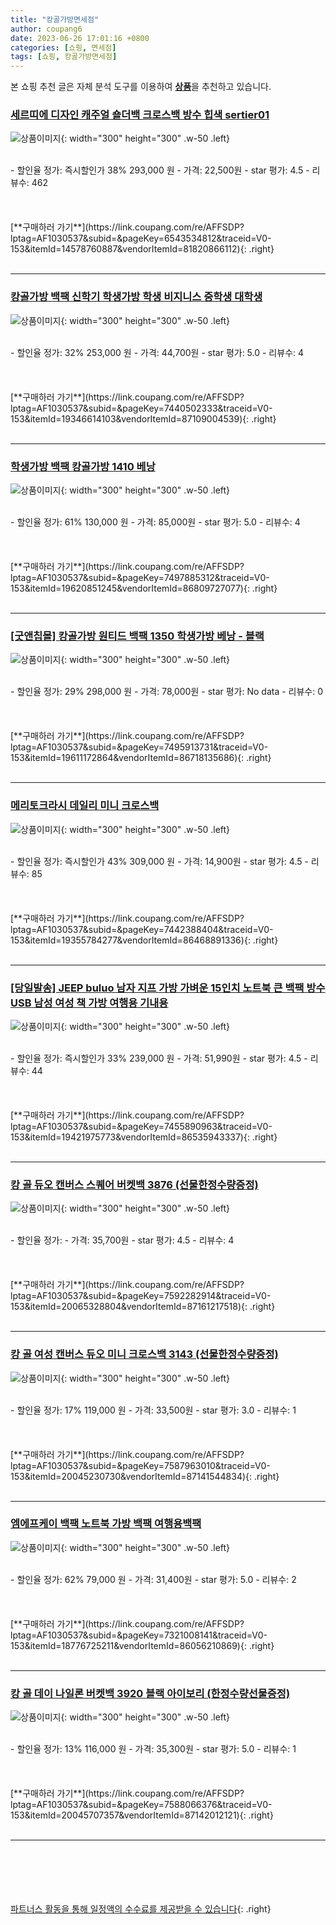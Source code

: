 ```yaml
---
title: "캉골가방면세점"
author: coupang6
date: 2023-06-26 17:01:16 +0800
categories: [쇼핑, 면세점]
tags: [쇼핑, 캉골가방면세점]
---
```


본 쇼핑 추천 글은 자체 분석 도구를 이용하여 [**상품**](https://link.coupang.com/a/bao1ui)을 추천하고 있습니다.

### [세르띠에 디자인 캐주얼 숄더백 크로스백 방수 힙색 sertier01](https://link.coupang.com/re/AFFSDP?lptag=AF1030537&subid=&pageKey=6543534812&traceid=V0-153&itemId=14578760887&vendorItemId=81820866112)

![상품이미지](https://thumbnail8.coupangcdn.com/thumbnails/remote/230x230ex/image/vendor_inventory/5935/e768626b46b893c277b61d47cdcb2cb4f1e2db7414ea565d103545ab89d6.jpg){: width="300" height="300" .w-50 .left}


<br>
- 할인율 정가: 즉시할인가 38%  293,000   원
- 가격: 22,500원
- star 평가: 4.5
- 리뷰수: 462
<br>
<br>
<br>
<br>
[**구매하러 가기**](https://link.coupang.com/re/AFFSDP?lptag=AF1030537&subid=&pageKey=6543534812&traceid=V0-153&itemId=14578760887&vendorItemId=81820866112){: .right}
<br>
<br>

---

### [캉골가방 백팩 신학기 학생가방 학생 비지니스 중학생 대학생](https://link.coupang.com/re/AFFSDP?lptag=AF1030537&subid=&pageKey=7440502333&traceid=V0-153&itemId=19346614103&vendorItemId=87109004539)

![상품이미지](https://thumbnail6.coupangcdn.com/thumbnails/remote/230x230ex/image/vendor_inventory/6886/e31e6ee91968a909b3ae978ac02b88ab527ee84a5ea4cc69f8d36ca66cf7.jpg){: width="300" height="300" .w-50 .left}


<br>
- 할인율 정가: 32%  253,000   원
- 가격: 44,700원
- star 평가: 5.0
- 리뷰수: 4
<br>
<br>
<br>
<br>
[**구매하러 가기**](https://link.coupang.com/re/AFFSDP?lptag=AF1030537&subid=&pageKey=7440502333&traceid=V0-153&itemId=19346614103&vendorItemId=87109004539){: .right}
<br>
<br>

---

### [학생가방 백팩 캉골가방 1410 베낭](https://link.coupang.com/re/AFFSDP?lptag=AF1030537&subid=&pageKey=7497885312&traceid=V0-153&itemId=19620851245&vendorItemId=86809727077)

![상품이미지](https://thumbnail8.coupangcdn.com/thumbnails/remote/230x230ex/image/vendor_inventory/ecbb/f398f7f4b2403d54d6d14ca0a1ab8dfe778963329dbf605de860616db7aa.jpg){: width="300" height="300" .w-50 .left}


<br>
- 할인율 정가: 61%  130,000   원
- 가격: 85,000원
- star 평가: 5.0
- 리뷰수: 4
<br>
<br>
<br>
<br>
[**구매하러 가기**](https://link.coupang.com/re/AFFSDP?lptag=AF1030537&subid=&pageKey=7497885312&traceid=V0-153&itemId=19620851245&vendorItemId=86809727077){: .right}
<br>
<br>

---

### [[굿앤칩몰] 캉골가방 원티드 백팩 1350 학생가방 베낭 - 블랙](https://link.coupang.com/re/AFFSDP?lptag=AF1030537&subid=&pageKey=7495913731&traceid=V0-153&itemId=19611172864&vendorItemId=86718135686)

![상품이미지](https://thumbnail7.coupangcdn.com/thumbnails/remote/230x230ex/image/vendor_inventory/1457/87d16901923307ad2393852b9903480c5825e26dd2b97b7268ca91961d1d.jpg){: width="300" height="300" .w-50 .left}


<br>
- 할인율 정가: 29%  298,000   원
- 가격: 78,000원
- star 평가: No data
- 리뷰수: 0
<br>
<br>
<br>
<br>
[**구매하러 가기**](https://link.coupang.com/re/AFFSDP?lptag=AF1030537&subid=&pageKey=7495913731&traceid=V0-153&itemId=19611172864&vendorItemId=86718135686){: .right}
<br>
<br>

---

### [메리토크라시 데일리 미니 크로스백](https://link.coupang.com/re/AFFSDP?lptag=AF1030537&subid=&pageKey=7442388404&traceid=V0-153&itemId=19355784277&vendorItemId=86468891336)

![상품이미지](https://thumbnail7.coupangcdn.com/thumbnails/remote/230x230ex/image/vendor_inventory/b1ad/7ae6b93c1950c3750bc3a9f8e4fde2c007c714b2745495afdad0ceb7e424.png){: width="300" height="300" .w-50 .left}


<br>
- 할인율 정가: 즉시할인가 43%  309,000   원
- 가격: 14,900원
- star 평가: 4.5
- 리뷰수: 85
<br>
<br>
<br>
<br>
[**구매하러 가기**](https://link.coupang.com/re/AFFSDP?lptag=AF1030537&subid=&pageKey=7442388404&traceid=V0-153&itemId=19355784277&vendorItemId=86468891336){: .right}
<br>
<br>

---

### [[당일발송] JEEP buluo 남자 지프 가방 가벼운 15인치 노트북 큰 백팩 방수 USB 남성 여성 책 가방 여행용 기내용](https://link.coupang.com/re/AFFSDP?lptag=AF1030537&subid=&pageKey=7455890963&traceid=V0-153&itemId=19421975773&vendorItemId=86535943337)

![상품이미지](https://thumbnail6.coupangcdn.com/thumbnails/remote/230x230ex/image/vendor_inventory/ee67/08a6cdb1b0e0cd759e0a6b40806325244a0c01041be774fe65a0e41a8c6e.JPG){: width="300" height="300" .w-50 .left}


<br>
- 할인율 정가: 즉시할인가 33%  239,000   원
- 가격: 51,990원
- star 평가: 4.5
- 리뷰수: 44
<br>
<br>
<br>
<br>
[**구매하러 가기**](https://link.coupang.com/re/AFFSDP?lptag=AF1030537&subid=&pageKey=7455890963&traceid=V0-153&itemId=19421975773&vendorItemId=86535943337){: .right}
<br>
<br>

---

### [캉 골 듀오 캔버스 스퀘어 버켓백 3876 (선물한정수량증정)](https://link.coupang.com/re/AFFSDP?lptag=AF1030537&subid=&pageKey=7592282914&traceid=V0-153&itemId=20065328804&vendorItemId=87161217518)

![상품이미지](https://thumbnail10.coupangcdn.com/thumbnails/remote/230x230ex/image/vendor_inventory/2c69/654ae354775336005ca6a4ba658f03bdbcb1fc1d971d2bee36907d8ccfc6.jpg){: width="300" height="300" .w-50 .left}


<br>
- 할인율 정가: 
- 가격: 35,700원
- star 평가: 4.5
- 리뷰수: 4
<br>
<br>
<br>
<br>
[**구매하러 가기**](https://link.coupang.com/re/AFFSDP?lptag=AF1030537&subid=&pageKey=7592282914&traceid=V0-153&itemId=20065328804&vendorItemId=87161217518){: .right}
<br>
<br>

---

### [캉 골 여성 캔버스 듀오 미니 크로스백 3143 (선물한정수량증정)](https://link.coupang.com/re/AFFSDP?lptag=AF1030537&subid=&pageKey=7587963010&traceid=V0-153&itemId=20045230730&vendorItemId=87141544834)

![상품이미지](https://thumbnail7.coupangcdn.com/thumbnails/remote/230x230ex/image/vendor_inventory/f0f6/e93c36ac5c32276cc6653814cdc46984c08cecb7d029c3bc4c1f25f6a55e.jpg){: width="300" height="300" .w-50 .left}


<br>
- 할인율 정가: 17%  119,000   원
- 가격: 33,500원
- star 평가: 3.0
- 리뷰수: 1
<br>
<br>
<br>
<br>
[**구매하러 가기**](https://link.coupang.com/re/AFFSDP?lptag=AF1030537&subid=&pageKey=7587963010&traceid=V0-153&itemId=20045230730&vendorItemId=87141544834){: .right}
<br>
<br>

---

### [엠에프케이 백팩 노트북 가방 백팩 여행용백팩](https://link.coupang.com/re/AFFSDP?lptag=AF1030537&subid=&pageKey=7321008141&traceid=V0-153&itemId=18776725211&vendorItemId=86056210869)

![상품이미지](https://thumbnail7.coupangcdn.com/thumbnails/remote/230x230ex/image/vendor_inventory/3ba7/ad69b14e521e53e9f25b6f6d0fa1be3d769b8d2f6404782530c2e708e518.jpg){: width="300" height="300" .w-50 .left}


<br>
- 할인율 정가: 62%  79,000   원
- 가격: 31,400원
- star 평가: 5.0
- 리뷰수: 2
<br>
<br>
<br>
<br>
[**구매하러 가기**](https://link.coupang.com/re/AFFSDP?lptag=AF1030537&subid=&pageKey=7321008141&traceid=V0-153&itemId=18776725211&vendorItemId=86056210869){: .right}
<br>
<br>

---

### [캉 골 데이 나일론 버켓백 3920 블랙 아이보리 (한정수량선물증정)](https://link.coupang.com/re/AFFSDP?lptag=AF1030537&subid=&pageKey=7588066376&traceid=V0-153&itemId=20045707357&vendorItemId=87142012121)

![상품이미지](https://thumbnail10.coupangcdn.com/thumbnails/remote/230x230ex/image/vendor_inventory/60cb/b1a8afc88774d6ecea1108853a36d56341c3ba976c322fbaa09ea53b5724.jpg){: width="300" height="300" .w-50 .left}


<br>
- 할인율 정가: 13%  116,000   원
- 가격: 35,300원
- star 평가: 5.0
- 리뷰수: 1
<br>
<br>
<br>
<br>
[**구매하러 가기**](https://link.coupang.com/re/AFFSDP?lptag=AF1030537&subid=&pageKey=7588066376&traceid=V0-153&itemId=20045707357&vendorItemId=87142012121){: .right}
<br>
<br>

---
<br><br><br><br><br> [파트너스 활동을 통해 일정액의 수수료를 제공받을 수 있습니다](https://link.coupang.com/a/bao1ui){: .right}